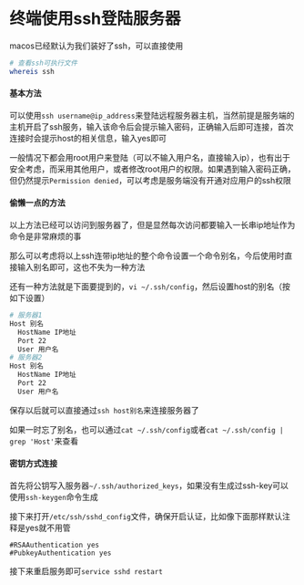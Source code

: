 # 终端使用ssh登陆服务器

macos已经默认为我们装好了ssh，可以直接使用

```bash
# 查看ssh可执行文件
whereis ssh
```

#### 基本方法

可以使用`ssh username@ip_address`来登陆远程服务器主机，当然前提是服务端的主机开启了ssh服务，输入该命令后会提示输入密码，正确输入后即可连接，首次连接时会提示host的相关信息，输入yes即可

一般情况下都会用root用户来登陆（可以不输入用户名，直接输入ip），也有出于安全考虑，而采用其他用户，或者修改root用户的权限。如果遇到输入密码正确，但仍然提示`Permission denied`，可以考虑是服务端没有开通对应用户的ssh权限

#### 偷懒一点的方法

以上方法已经可以访问到服务器了，但是显然每次访问都要输入一长串ip地址作为命令是非常麻烦的事

那么可以考虑将以上ssh连带ip地址的整个命令设置一个命令别名，今后使用时直接输入别名即可，这也不失为一种方法

还有一种方法就是下面要提到的，`vi ~/.ssh/config`，然后设置host的别名（按如下设置）

```bash
# 服务器1
Host 别名
  HostName IP地址
  Port 22
  User 用户名
# 服务器2
Host 别名
  HostName IP地址
  Port 22
  User 用户名
```

保存以后就可以直接通过`ssh host别名`来连接服务器了

如果一时忘了别名，也可以通过`cat ~/.ssh/config`或者`cat ~/.ssh/config | grep 'Host'`来查看

#### 密钥方式连接

首先将公钥写入服务器`~/.ssh/authorized_keys`，如果没有生成过ssh-key可以使用`ssh-keygen`命令生成

接下来打开`/etc/ssh/sshd_config`文件，确保开启认证，比如像下面那样默认注释是yes就不用管

```
#RSAAuthentication yes
#PubkeyAuthentication yes
```

接下来重启服务即可`service sshd restart`